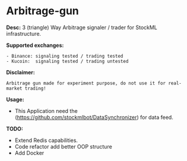 # Arbitrage-gun
 
**Desc:**
3 (triangle) Way Arbitrage signaler / trader for StockML infrastructure. 

**Supported exchanges:**

```
- Binance: signaling tested / trading tested
- Kucoin:  signaling tested / trading untested  
```

**Disclaimer:**

```Arbitrage gun made for experiment purpose, do not use it for real-market trading!```

**Usage:**
- This Application need the (https://github.com/stockmlbot/DataSynchronizer) for data feed.


**TODO:**
- Extend Redis capabilities.
- Code refactor add better OOP structure
- Add Docker